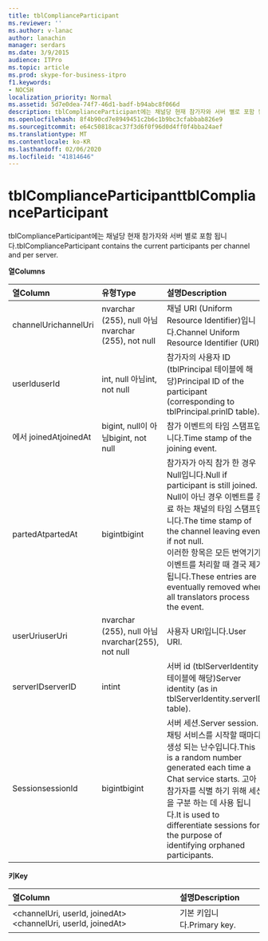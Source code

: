```yaml
---
title: tblComplianceParticipant
ms.reviewer: ''
ms.author: v-lanac
author: lanachin
manager: serdars
ms.date: 3/9/2015
audience: ITPro
ms.topic: article
ms.prod: skype-for-business-itpro
f1.keywords:
- NOCSH
localization_priority: Normal
ms.assetid: 5d7e0dea-74f7-46d1-badf-b94abc8f066d
description: tblComplianceParticipant에는 채널당 현재 참가자와 서버 별로 포함 됩니다.
ms.openlocfilehash: 8f4b90cd7e8949451c2b6c1b9bc3cfabbab826e9
ms.sourcegitcommit: e64c50818cac37f3d6f0f96d0d4ff0f4bba24aef
ms.translationtype: MT
ms.contentlocale: ko-KR
ms.lasthandoff: 02/06/2020
ms.locfileid: "41814646"
---
```

# <a name="tblcomplianceparticipant"></a><span data-ttu-id="ea8e8-103">tblComplianceParticipant</span><span class="sxs-lookup"><span data-stu-id="ea8e8-103">tblComplianceParticipant</span></span>
 
<span data-ttu-id="ea8e8-104">tblComplianceParticipant에는 채널당 현재 참가자와 서버 별로 포함 됩니다.</span><span class="sxs-lookup"><span data-stu-id="ea8e8-104">tblComplianceParticipant contains the current participants per channel and per server.</span></span>
  
<span data-ttu-id="ea8e8-105">**열**</span><span class="sxs-lookup"><span data-stu-id="ea8e8-105">**Columns**</span></span>

|<span data-ttu-id="ea8e8-106">**열**</span><span class="sxs-lookup"><span data-stu-id="ea8e8-106">**Column**</span></span>|<span data-ttu-id="ea8e8-107">**유형**</span><span class="sxs-lookup"><span data-stu-id="ea8e8-107">**Type**</span></span>|<span data-ttu-id="ea8e8-108">**설명**</span><span class="sxs-lookup"><span data-stu-id="ea8e8-108">**Description**</span></span>|
|:-----|:-----|:-----|
|<span data-ttu-id="ea8e8-109">channelUri</span><span class="sxs-lookup"><span data-stu-id="ea8e8-109">channelUri</span></span>  <br/> |<span data-ttu-id="ea8e8-110">nvarchar (255), null 아님</span><span class="sxs-lookup"><span data-stu-id="ea8e8-110">nvarchar (255), not null</span></span>  <br/> |<span data-ttu-id="ea8e8-111">채널 URI (Uniform Resource Identifier)입니다.</span><span class="sxs-lookup"><span data-stu-id="ea8e8-111">Channel Uniform Resource Identifier (URI).</span></span>  <br/> |
|<span data-ttu-id="ea8e8-112">userId</span><span class="sxs-lookup"><span data-stu-id="ea8e8-112">userId</span></span>  <br/> |<span data-ttu-id="ea8e8-113">int, null 아님</span><span class="sxs-lookup"><span data-stu-id="ea8e8-113">int, not null</span></span>  <br/> |<span data-ttu-id="ea8e8-114">참가자의 사용자 ID (tblPrincipal 테이블에 해당)</span><span class="sxs-lookup"><span data-stu-id="ea8e8-114">Principal ID of the participant (corresponding to tblPrincipal.prinID table).</span></span>  <br/> |
|<span data-ttu-id="ea8e8-115">에서 joinedAt</span><span class="sxs-lookup"><span data-stu-id="ea8e8-115">joinedAt</span></span>  <br/> |<span data-ttu-id="ea8e8-116">bigint, null이 아님</span><span class="sxs-lookup"><span data-stu-id="ea8e8-116">bigint, not null</span></span>  <br/> |<span data-ttu-id="ea8e8-117">참가 이벤트의 타임 스탬프입니다.</span><span class="sxs-lookup"><span data-stu-id="ea8e8-117">Time stamp of the joining event.</span></span>  <br/> |
|<span data-ttu-id="ea8e8-118">partedAt</span><span class="sxs-lookup"><span data-stu-id="ea8e8-118">partedAt</span></span>  <br/> |<span data-ttu-id="ea8e8-119">bigint</span><span class="sxs-lookup"><span data-stu-id="ea8e8-119">bigint</span></span>  <br/> |<span data-ttu-id="ea8e8-120">참가자가 아직 참가 한 경우 Null입니다.</span><span class="sxs-lookup"><span data-stu-id="ea8e8-120">Null if participant is still joined.</span></span> <span data-ttu-id="ea8e8-121">Null이 아닌 경우 이벤트를 종료 하는 채널의 타임 스탬프입니다.</span><span class="sxs-lookup"><span data-stu-id="ea8e8-121">The time stamp of the channel leaving event if not null.</span></span>  <br/> <span data-ttu-id="ea8e8-122">이러한 항목은 모든 번역기가 이벤트를 처리할 때 결국 제거 됩니다.</span><span class="sxs-lookup"><span data-stu-id="ea8e8-122">These entries are eventually removed when all translators process the event.</span></span>  <br/> |
|<span data-ttu-id="ea8e8-123">userUri</span><span class="sxs-lookup"><span data-stu-id="ea8e8-123">userUri</span></span>  <br/> |<span data-ttu-id="ea8e8-124">nvarchar (255), null 아님</span><span class="sxs-lookup"><span data-stu-id="ea8e8-124">nvarchar(255), not null</span></span>  <br/> |<span data-ttu-id="ea8e8-125">사용자 URI입니다.</span><span class="sxs-lookup"><span data-stu-id="ea8e8-125">User URI.</span></span>  <br/> |
|<span data-ttu-id="ea8e8-126">serverID</span><span class="sxs-lookup"><span data-stu-id="ea8e8-126">serverID</span></span>  <br/> |<span data-ttu-id="ea8e8-127">int</span><span class="sxs-lookup"><span data-stu-id="ea8e8-127">int</span></span>  <br/> |<span data-ttu-id="ea8e8-128">서버 id (tblServerIdentity 테이블에 해당)</span><span class="sxs-lookup"><span data-stu-id="ea8e8-128">Server identity (as in tblServerIdentity.serverID table).</span></span>  <br/> |
|<span data-ttu-id="ea8e8-129">Session</span><span class="sxs-lookup"><span data-stu-id="ea8e8-129">sessionId</span></span>  <br/> |<span data-ttu-id="ea8e8-130">bigint</span><span class="sxs-lookup"><span data-stu-id="ea8e8-130">bigint</span></span>  <br/> |<span data-ttu-id="ea8e8-131">서버 세션.</span><span class="sxs-lookup"><span data-stu-id="ea8e8-131">Server session.</span></span> <span data-ttu-id="ea8e8-132">채팅 서비스를 시작할 때마다 생성 되는 난수입니다.</span><span class="sxs-lookup"><span data-stu-id="ea8e8-132">This is a random number generated each time a Chat service starts.</span></span> <span data-ttu-id="ea8e8-133">고아 참가자를 식별 하기 위해 세션을 구분 하는 데 사용 됩니다.</span><span class="sxs-lookup"><span data-stu-id="ea8e8-133">It is used to differentiate sessions for the purpose of identifying orphaned participants.</span></span>  <br/> |
   
<span data-ttu-id="ea8e8-134">**키**</span><span class="sxs-lookup"><span data-stu-id="ea8e8-134">**Key**</span></span>

|<span data-ttu-id="ea8e8-135">**열**</span><span class="sxs-lookup"><span data-stu-id="ea8e8-135">**Column**</span></span>|<span data-ttu-id="ea8e8-136">**설명**</span><span class="sxs-lookup"><span data-stu-id="ea8e8-136">**Description**</span></span>|
|:-----|:-----|
|<span data-ttu-id="ea8e8-137">\<channelUri, userId, joinedAt\></span><span class="sxs-lookup"><span data-stu-id="ea8e8-137">\<channelUri, userId, joinedAt\></span></span>  <br/> |<span data-ttu-id="ea8e8-138">기본 키입니다.</span><span class="sxs-lookup"><span data-stu-id="ea8e8-138">Primary key.</span></span>  <br/> |
   

